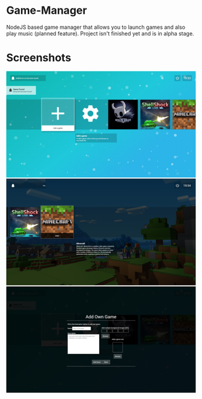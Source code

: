 # Game-Manager
NodeJS based game manager that allows you to launch games and also play music (planned feature). Project isn't finished yet and is in alpha stage.
# Screenshots
![](Screenshots/Interface.png)
![](Screenshots/Game.png)
![](Screenshots/Custom%20Game.png)
